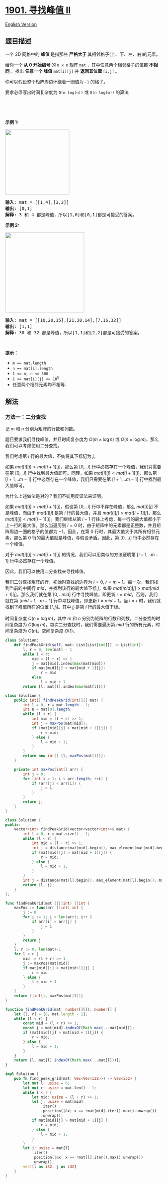 # [1901. 寻找峰值 II](https://leetcode.cn/problems/find-a-peak-element-ii)

[English Version](/solution/1900-1999/1901.Find%20a%20Peak%20Element%20II/README_EN.md)

<!-- tags:数组,二分查找,矩阵 -->

<!-- difficulty:中等 -->

## 题目描述

<!-- 这里写题目描述 -->

<p>一个 2D 网格中的 <strong>峰值</strong><strong> </strong>是指那些 <strong>严格大于 </strong>其相邻格子(上、下、左、右)的元素。</p>

<p>给你一个<strong> 从 0 开始编号 </strong>的 <code>m x n</code> 矩阵 <code>mat</code> ，其中任意两个相邻格子的值都<strong> 不相同</strong> 。找出 <strong>任意一个 峰值</strong> <code>mat[i][j]</code> 并 <strong>返回其位置 </strong><code>[i,j]</code> 。</p>

<p>你可以假设整个矩阵周边环绕着一圈值为 <code>-1</code> 的格子。</p>

<p>要求必须写出时间复杂度为 <code>O(m log(n))</code> 或 <code>O(n log(m))</code> 的算法</p>

<p>&nbsp;</p>

<p>&nbsp;</p>

<p><strong>示例 1:</strong></p>

<p><img alt="" src="https://fastly.jsdelivr.net/gh/doocs/leetcode@main/solution/1900-1999/1901.Find%20a%20Peak%20Element%20II/images/1.png" style="width: 206px; height: 209px;" /></p>

<pre>
<strong>输入:</strong> mat = [[1,4],[3,2]]
<strong>输出:</strong> [0,1]
<strong>解释:</strong>&nbsp;3 和 4 都是峰值，所以[1,0]和[0,1]都是可接受的答案。
</pre>

<p><strong>示例 2:</strong></p>

<p><strong><img alt="" src="https://fastly.jsdelivr.net/gh/doocs/leetcode@main/solution/1900-1999/1901.Find%20a%20Peak%20Element%20II/images/3.png" style="width: 254px; height: 257px;" /></strong></p>

<pre>
<strong>输入:</strong> mat = [[10,20,15],[21,30,14],[7,16,32]]
<strong>输出:</strong> [1,1]
<strong>解释:</strong>&nbsp;30 和 32 都是峰值，所以[1,1]和[2,2]都是可接受的答案。
</pre>

<p>&nbsp;</p>

<p><strong>提示：</strong></p>

<ul>
	<li><code>m == mat.length</code></li>
	<li><code>n == mat[i].length</code></li>
	<li><code>1 &lt;= m, n &lt;= 500</code></li>
	<li><code>1 &lt;= mat[i][j] &lt;= 10<sup>5</sup></code></li>
	<li>任意两个相邻元素均不相等.</li>
</ul>

## 解法

### 方法一：二分查找

记 $m$ 和 $n$ 分别为矩阵的行数和列数。

题目要求我们寻找峰值，并且时间复杂度为 $O(m \times \log n)$ 或 $O(n \times \log m)$，那么我们可以考虑使用二分查找。

我们考虑第 $i$ 行的最大值，不妨将其下标记为 $j$。

如果 $mat[i][j] \gt mat[i + 1][j]$，那么第 $[0,..i]$ 行中必然存在一个峰值，我们只需要在第 $[0,..i]$ 行中找到最大值即可。同理，如果 $mat[i][j] \lt mat[i + 1][j]$，那么第 $[i + 1,..m - 1]$ 行中必然存在一个峰值，我们只需要在第 $[i + 1,..m - 1]$ 行中找到最大值即可。

为什么上述做法是对的？我们不妨用反证法来证明。

如果 $mat[i][j] \gt mat[i + 1][j]$，假设第 $[0,..i]$ 行中不存在峰值，那么 $mat[i][j]$ 不是峰值，而由于 $mat[i][j]$ 是第 $i$ 行的最大值，并且 $mat[i][j] \gt mat[i + 1][j]$，那么 $mat[i][j] \lt mat[i - 1][j]$。我们继续从第 $i - 1$ 行往上考虑，每一行的最大值都小于上一行的最大值。那么当遍历到 $i = 0$ 时，由于矩阵中的元素都是正整数，并且矩阵周边一圈的格子的值都为 $-1$。因此，在第 $0$ 行时，其最大值大于其所有相邻元素，那么第 $0$ 行的最大值就是峰值，与假设矛盾。因此，第 $[0,..i]$ 行中必然存在一个峰值。

对于 $mat[i][j] \lt mat[i + 1][j]$ 的情况，我们可以用类似的方法证明第 $[i + 1,..m - 1]$ 行中必然存在一个峰值。

因此，我们可以使用二分查找来寻找峰值。

我们二分查找矩阵的行，初始时查找的边界为 $l = 0$, $r = m - 1$。每一次，我们找到当前的中间行 $mid$，并找到该行的最大值下标 $j$。如果 $mat[mid][j] \gt mat[mid + 1][j]$，那么我们就在第 $[0,..mid]$ 行中寻找峰值，即更新 $r = mid$。否则，我们就在第 $[mid + 1,..m - 1]$ 行中寻找峰值，即更新 $l = mid + 1$。当 $l = r$ 时，我们就找到了峰值所在的位置 $[l, j_l]$。其中 $j_l$ 是第 $l$ 行的最大值下标。

时间复杂度 $O(n \times \log m)$，其中 $m$ 和 $n$ 分别为矩阵的行数和列数。二分查找的时间复杂度为 $O(\log m)$，每次二分查找时，我们需要遍历第 $mid$ 行的所有元素，时间复杂度为 $O(n)$。空间复杂度 $O(1)$。

<!-- tabs:start -->

```python
class Solution:
    def findPeakGrid(self, mat: List[List[int]]) -> List[int]:
        l, r = 0, len(mat) - 1
        while l < r:
            mid = (l + r) >> 1
            j = mat[mid].index(max(mat[mid]))
            if mat[mid][j] > mat[mid + 1][j]:
                r = mid
            else:
                l = mid + 1
        return [l, mat[l].index(max(mat[l]))]
```

```java
class Solution {
    public int[] findPeakGrid(int[][] mat) {
        int l = 0, r = mat.length - 1;
        int n = mat[0].length;
        while (l < r) {
            int mid = (l + r) >> 1;
            int j = maxPos(mat[mid]);
            if (mat[mid][j] > mat[mid + 1][j]) {
                r = mid;
            } else {
                l = mid + 1;
            }
        }
        return new int[] {l, maxPos(mat[l])};
    }

    private int maxPos(int[] arr) {
        int j = 0;
        for (int i = 1; i < arr.length; ++i) {
            if (arr[j] < arr[i]) {
                j = i;
            }
        }
        return j;
    }
}
```

```cpp
class Solution {
public:
    vector<int> findPeakGrid(vector<vector<int>>& mat) {
        int l = 0, r = mat.size() - 1;
        while (l < r) {
            int mid = (l + r) >> 1;
            int j = distance(mat[mid].begin(), max_element(mat[mid].begin(), mat[mid].end()));
            if (mat[mid][j] > mat[mid + 1][j]) {
                r = mid;
            } else {
                l = mid + 1;
            }
        }
        int j = distance(mat[l].begin(), max_element(mat[l].begin(), mat[l].end()));
        return {l, j};
    }
};
```

```go
func findPeakGrid(mat [][]int) []int {
	maxPos := func(arr []int) int {
		j := 0
		for i := 1; i < len(arr); i++ {
			if arr[i] > arr[j] {
				j = i
			}
		}
		return j
	}
	l, r := 0, len(mat)-1
	for l < r {
		mid := (l + r) >> 1
		j := maxPos(mat[mid])
		if mat[mid][j] > mat[mid+1][j] {
			r = mid
		} else {
			l = mid + 1
		}
	}
	return []int{l, maxPos(mat[l])}
}
```

```ts
function findPeakGrid(mat: number[][]): number[] {
    let [l, r] = [0, mat.length - 1];
    while (l < r) {
        const mid = (l + r) >> 1;
        const j = mat[mid].indexOf(Math.max(...mat[mid]));
        if (mat[mid][j] > mat[mid + 1][j]) {
            r = mid;
        } else {
            l = mid + 1;
        }
    }
    return [l, mat[l].indexOf(Math.max(...mat[l]))];
}
```

```rust
impl Solution {
    pub fn find_peak_grid(mat: Vec<Vec<i32>>) -> Vec<i32> {
        let mut l: usize = 0;
        let mut r: usize = mat.len() - 1;
        while l < r {
            let mid: usize = (l + r) >> 1;
            let j: usize = mat[mid]
                .iter()
                .position(|&x| x == *mat[mid].iter().max().unwrap())
                .unwrap();
            if mat[mid][j] > mat[mid + 1][j] {
                r = mid;
            } else {
                l = mid + 1;
            }
        }
        let j: usize = mat[l]
            .iter()
            .position(|&x| x == *mat[l].iter().max().unwrap())
            .unwrap();
        vec![l as i32, j as i32]
    }
}
```

<!-- tabs:end -->

<!-- end -->
